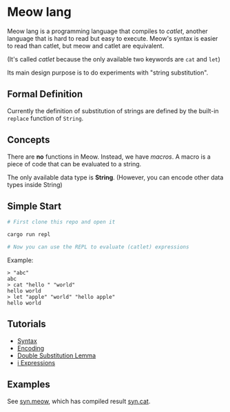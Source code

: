 # Meow lang

Meow lang is a programming language that compiles to *catlet*, another language that is hard to read but easy to execute. Meow's syntax is easier to read than catlet, but meow and catlet are equivalent.

(It's called *catlet* because the only available two keywords are `cat` and `let`)

Its main design purpose is to do experiments with "string substitution".

## Formal Definition

Currently the definition of substitution of strings are defined by the built-in `replace` function of `String`.

## Concepts

There are **no** functions in Meow. Instead, we have *macros*. A macro is a piece of code that can be evaluated to a string.

The only available data type is **String**. (However, you can encode other data types inside String)

## Simple Start

```bash
# First clone this repo and open it

cargo run repl

# Now you can use the REPL to evaluate (catlet) expressions
```

Example:

```
> "abc"
abc
> cat "hello " "world"
hello world
> let "apple" "world" "hello apple"
hello world
```

## Tutorials

- [Syntax](./docs/Syntax.md)
- [Encoding](./docs/Encoding.md)
- [Double Substitution Lemma](./docs/DSL.md)
- [i Expressions](./docs/i-expr.md)

## Examples

See [syn.meow](./examples/syn.meow), which has compiled result [syn.cat](./examples/syn.cat).

